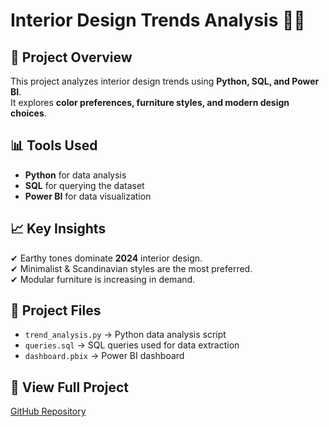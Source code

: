 # Interior Design Trends Analysis 🏡✨

## 📌 Project Overview  
This project analyzes interior design trends using **Python, SQL, and Power BI**.  
It explores **color preferences, furniture styles, and modern design choices**.  

## 📊 Tools Used  
- **Python** for data analysis  
- **SQL** for querying the dataset  
- **Power BI** for data visualization  

## 📈 Key Insights  
✔ Earthy tones dominate **2024** interior design.  
✔ Minimalist & Scandinavian styles are the most preferred.  
✔ Modular furniture is increasing in demand.  

## 🚀 Project Files  
- `trend_analysis.py` → Python data analysis script  
- `queries.sql` → SQL queries used for data extraction  
- `dashboard.pbix` → Power BI dashboard  

## 🔗 View Full Project  
[GitHub Repository](https://github.com/Agraja2731/Interior_Design_Analysis)
